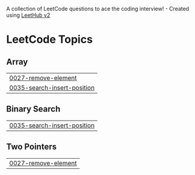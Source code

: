A collection of LeetCode questions to ace the coding interview! - Created using [LeetHub v2](https://github.com/arunbhardwaj/LeetHub-2.0)
<!---LeetCode Topics Start-->
# LeetCode Topics
## Array
|  |
| ------- |
| [0027-remove-element](https://github.com/asutosh2203/LeetCode/tree/master/0027-remove-element) |
| [0035-search-insert-position](https://github.com/asutosh2203/LeetCode/tree/master/0035-search-insert-position) |
## Binary Search
|  |
| ------- |
| [0035-search-insert-position](https://github.com/asutosh2203/LeetCode/tree/master/0035-search-insert-position) |
## Two Pointers
|  |
| ------- |
| [0027-remove-element](https://github.com/asutosh2203/LeetCode/tree/master/0027-remove-element) |
<!---LeetCode Topics End-->